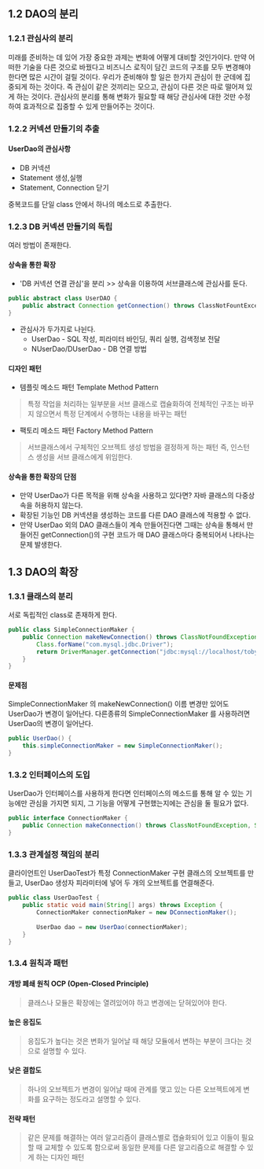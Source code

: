 
## 1.2 DAO의 분리
### 1.2.1 관심사의 분리

미래를 준비하는 데 있어 가장 중요한 과제는 변화에 어떻게 대비할 것인가이다. 만약 어떠한 기술을 다른 것으로 바꿨다고 비즈니스 로직이 담긴 코드의 구조를 모두 변경해야 한다면 많은 시간이 걸릴 것이다.
우리가 준비해야 할 일은 한가지 관심이 한 군데에 집중되게 하는 것이다. 즉 관심이 같은 것끼리는 모으고, 관심이 다른 것은 따로 떨어져 있게 하는 것이다.
관심사의 분리를 통해 변화가 필요할 때 해당 관심사에 대한 것만 수정하여 효과적으로 집중할 수 있게 만들어주는 것이다.

### 1.2.2 커넥션 만들기의 추출
#### UserDao의 관심사항
* DB 커넥션
* Statement 생성,실행
* Statement, Connection 닫기

중복코드를 단일 class 안에서 하나의 메소드로 추출한다.

### 1.2.3 DB 커넥션 만들기의 독립
여러 방법이 존재한다.

#### 상속을 통한 확장
* 'DB 커넥션 연결 관심'을 분리 >> 상속을 이용하여 서브클래스에 관심사를 둔다.
```java
public abstract class UserDAO {
    public abstract Connection getConnection() throws ClassNotFountException, SQLException;
}
```
* 관심사가 두가지로 나뉜다.
    * UserDao - SQL 작성, 피라미터 바인딩, 쿼리 실행, 검색정보 전달
    * NUserDao/DUserDao - DB 연결 방법

#### 디자인 패턴
* 템플릿 메소드 패턴 Template Method Pattern
> 특정 작업을 처리하는 일부분을 서브 클래스로 캡슐화하여 전체적인 구조는 바꾸지 않으면서 특정 단계에서 수행하는 내용을 바꾸는 패턴
* 팩토리 메소드 패턴 Factory Method Pattern
> 서브클래스에서 구체적인 오브젝트 생성 방법을 결정하게 하는 패턴 즉, 인스턴스 생성을 서브 클래스에게 위임한다.

#### 상속을 통한 확장의 단점
* 만약 UserDao가 다른 목적을 위해 상속을 사용하고 있다면? 자바 클래스의 다중상속을 허용하지 않는다.
* 확장된 기능인 DB 커넥션을 생성하는 코드를 다른 DAO 클래스에 적용할 수 없다.
* 만약 UserDao 외의 DAO 클래스들이 계속 만들어진다면 그때는 상속을 통해서 만들어진 getConnection()의 구현 코드가 매 DAO 클래스마다 중복되어서 나타나는 문제 발생한다.

## 1.3 DAO의 확장
### 1.3.1 클래스의 분리

서로 독립적인 class로 존재하게 한다.
```java
public class SimpleConnectionMaker {
    public Connection makeNewConnection() throws ClassNotFoundException, SQLException {
        Class.forName("com.mysql.jdbc.Driver");
        return DriverManager.getConnection("jdbc:mysql://localhost/toby", "spring", "book");
    }
}
```
#### 문제점
SimpleConnectionMaker 의 makeNewConnection() 이름 변경만 있어도 UserDao가 변경이 일어난다.
다른종류의 SimpleConnectionMaker 를 사용하려면 UserDao의 변경이 일어난다.
```java
public UserDao() {
    this.simpleConnectionMaker = new SimpleConnectionMaker();
}
```
### 1.3.2 인터페이스의 도입
UserDao가 인터페이스를 사용하게 한다면 인터페이스의 메소드를 통해 알 수 있는 기능에만 관심을 가지면 되지, 그 기능을 어떻게 구현했는지에는 관심을 둘 필요가 없다.
```java
public interface ConnectionMaker {
	public Connection makeConnection() throws ClassNotFoundException, SQLException;
}
```
### 1.3.3 관계설정 책임의 분리
클라이언트인 UserDaoTest가 특정 ConnectionMaker 구현 클래스의 오브젝트를 만들고, UserDao 생성자 피라미터에 넣어 두 개의 오브젝트를 연결해준다.
```java
public class UserDaoTest {
	public static void main(String[] args) throws Exception {
		ConnectionMaker connectionMaker = new DConnectionMaker();
		
		UserDao dao = new UserDao(connectionMaker);
	}
}
```
### 1.3.4 원칙과 패턴
#### 개방 폐쇄 원칙 OCP (Open-Closed Principle)
> 클래스나 모듈은 확장에는 열려있어야 하고 변경에는 닫혀있어야 한다.
#### 높은 응집도
> 응집도가 높다는 것은 변화가 일어날 때 해당 모듈에서 변하는 부분이 크다는 것으로 설명할 수 있다.
#### 낮은 결합도
> 하나의 오브젝트가 변경이 일어날 때에 관계를 맺고 있는 다른 오브젝트에게 변화를 요구하는 정도라고 설명할 수 있다.
#### 전략 패턴
> 같은 문제를 해결하는 여러 알고리즘이 클래스별로 캡슐화되어 있고 이들이 필요할 때 교체할 수 있도록 함으로써 동일한 문제를 다른 알고리즘으로 해결할 수 있게 하는 디자인 패턴
